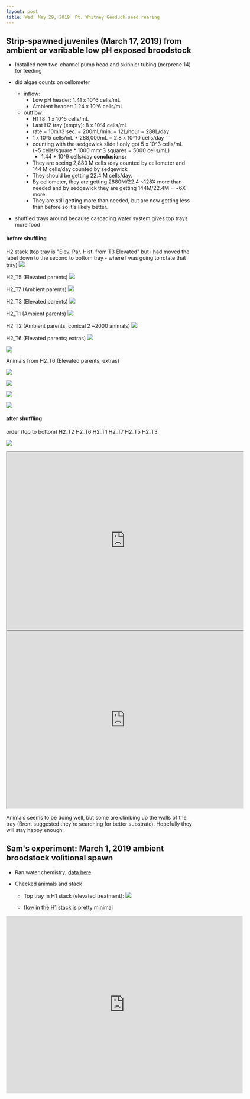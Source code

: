 ```yaml
---
layout: post
title: Wed. May 29, 2019  Pt. Whitney Geoduck seed rearing 
---
```


## Strip-spawned juveniles (March 17, 2019) from ambient or varibable low pH exposed broodstock

- Installed new two-channel pump head and skinnier tubing (norprene 14) for feeding

- did algae counts on cellometer
	- inflow: 
		- Low pH header: 1.41 x 10^6 cells/mL
		- Ambient header: 1.24 x 10^6 cells/mL
	- outflow: 
		- H1T8: 1 x 10^5 cells/mL
		- Last H2 tray (empty): 8 x 10^4 cells/mL
		- rate = 10ml/3 sec. = 200mL/min. = 12L/hour = 288L/day
		- 1 x 10^5 cells/mL * 288,000mL = 2.8 x 10^10 cells/day
		- counting with the sedgewick slide I only got 5 x 10^3 cells/mL (~5 cells/square * 1000 mm^3 squares = 5000 cells/mL)
			- 1.44 * 10^9 cells/day
	**conclusions:** 
		- They are seeing 2,880 M cells /day counted by cellometer and 144 M cells/day counted by sedgewick
		-  They should be getting 22.4 M cells/day. 
		-  By cellometer, they are getting 2880M/22.4 ~128X more than needed and by sedgewick they are getting 144M/22.4M = ~6X more
		-  They are still getting more than needed, but are now getting less than before so it's likely better.
		
- shuffled trays around because cascading water system gives top trays more food

#### before shuffling
H2 stack (top tray is "Elev. Par. Hist. from T3 Elevated" but i had moved the label down to the second to bottom tray - where I was going to rotate that tray)
![](https://drive.google.com/uc?export=view&id=1B2jqr0zNfF7IbNg1TtkOqT1oG5N0lssK)

H2_T5 (Elevated parents)
![](https://drive.google.com/uc?export=view&id=1KPJLgmcWrpgcGETY3QEPi5_iCIsv3Bg5)

H2_T7 (Ambient parents) 
![](https://drive.google.com/uc?export=view&id=1a6WbK78Hy9dkXvFZtFFRyzPvMoDV1B-a)

H2_T3 (Elevated parents)
![](https://drive.google.com/uc?export=view&id=1-dscxAMQviqe-qtG_Rc7Y-GAIsXqnHZD)

H2_T1 (Ambient parents) 
![](https://drive.google.com/uc?export=view&id=1499-GU2l-pyRy7VF6qL4FnK_HKJobS7f)

H2_T2 (Ambient parents, conical 2 ~2000 animals)
![](https://drive.google.com/uc?export=view&id=1kwz9wOmx3UgAbDXQAFZ--NC2wSLG_En-)

H2_T6 (Elevated parents; extras)
![](https://drive.google.com/uc?export=view&id=19-xd2oqSBDtMxngER42YGVeUbreHiKqK)

![](https://drive.google.com/uc?export=view&id=1_hrnfx5hJH7Bm8sRC2HpVqdaPOSCGElR)

Animals from H2_T6 (Elevated parents; extras)

![](https://drive.google.com/uc?export=view&id=1kyZ4vtz0KtLlymKtD5g0BYzcXDew7gkL)

![](https://drive.google.com/uc?export=view&id=1s3Ua5tKWub1oE-_nPFhA03Lf99sjl0vl)

![](https://drive.google.com/uc?export=view&id=1JSENwY4-KJEDlPxMgwpGAKo_YqbiP7x-)

![](https://drive.google.com/uc?export=view&id=1E-FgpMY2huy6A1uU4QNEUe88-rl1mGma)


#### after shuffling

order (top to bottom)
H2_T2
H2_T6
H2_T1
H2_T7
H2_T5
H2_T3

![](https://drive.google.com/uc?export=view&id=12drYL8ZzM6rYMzh9NMx70F_4o7z92ANq)

<html>
	<head>
		<iframe src="https://drive.google.com/file/d/1bLbT7_jXUk0GlKjykJ4dnZ0S1umZzfM9/preview" width="640" height="480"></iframe>
	</head>

<html>
	<head>	
<iframe src="https://drive.google.com/file/d/1PA3YblIa1UIIRnviFnZpLtivYIPlhONk/preview" width="640" height="480"></iframe>
	</head>

Animals seems to be doing well, but some are climbing up the walls of the tray (Brent suggested they're searching for better substrate). Hopefully they will stay happy enough.   

## Sam's experiment: March 1, 2019 ambient broodstock volitional spawn

- Ran water chemistry; [data here](https://github.com/shellytrigg/P_generosa/tree/master/Water_Chemistry/Data/Titrator/20190529)

- Checked animals and stack
	- Top tray in H1 stack (elevated treatment):
![](https://drive.google.com/uc?export=view&id=1y_GM43t-QShdlimUl9-S64s-n3vE0-uT)

	- flow in the H1 stack is pretty minimal

<html>
	<head>	
<iframe src="https://drive.google.com/file/d/1gSTAj4rbne5n8JME5FRo7WIcaW1axe0C/preview" width="640" height="480" frameborder="0" allowfullscreen ></iframe>
	</head>